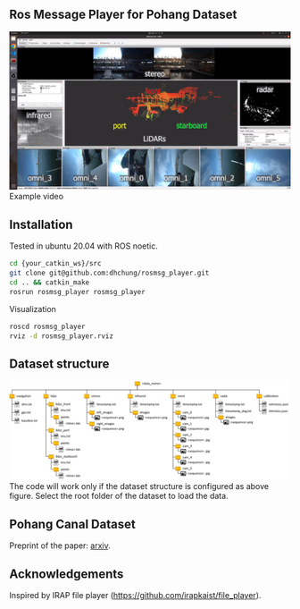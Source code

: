 ## Ros Message Player for Pohang Dataset

[![Example video](doc/youtube_preview.jpg)](https://youtu.be/VTmhBDnO0-o)
Example video

## Installation
Tested in ubuntu 20.04 with ROS noetic.

```sh
cd {your_catkin_ws}/src
git clone git@github.com:dhchung/rosmsg_player.git
cd .. && catkin_make
rosrun rosmsg_player rosmsg_player
```

Visualization
```sh
roscd rosmsg_player
rviz -d rosmsg_player.rviz
```


## Dataset structure

![Example video](doc/DataTree.jpg)
The code will work only if the dataset structure is configured as above figure.
Select the root folder of the dataset to load the data.

## Pohang Canal Dataset
Preprint of the paper: [arxiv](https://arxiv.org/abs/2303.05555).

## Acknowledgements
Inspired by IRAP file player (https://github.com/irapkaist/file_player).